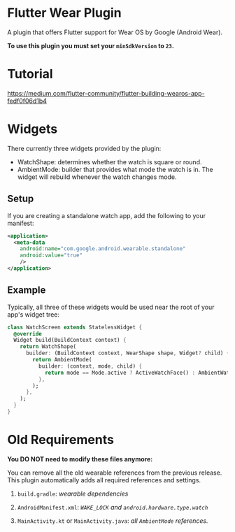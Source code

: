 # Flutter Wear Plugin

A plugin that offers Flutter support for Wear OS by Google (Android Wear).

__To use this plugin you must set your `minSdkVersion` to `23`.__


# Tutorial

https://medium.com/flutter-community/flutter-building-wearos-app-fedf0f06d1b4


# Widgets

There currently three widgets provided by the plugin:

* WatchShape: determines whether the watch is square or round.
* AmbientMode: builder that provides what mode the watch is in. The widget will rebuild whenever the watch changes mode.


## Setup

If you are creating a standalone watch app, add the following to your manifest:

```xml
<application>
  <meta-data
    android:name="com.google.android.wearable.standalone"
    android:value="true"
    />
</application>
```

## Example

Typically, all three of these widgets would be used near the root of your app's widget tree:

```dart
class WatchScreen extends StatelessWidget {
  @override
  Widget build(BuildContext context) {
    return WatchShape(
      builder: (BuildContext context, WearShape shape, Widget? child) {
        return AmbientMode(
          builder: (context, mode, child) {
            return mode == Mode.active ? ActiveWatchFace() : AmbientWatchFace();
          },
        );
      },
    );
  }
}
```

# Old Requirements

**You DO NOT need to modify these files anymore:**

You can remove all the old wearable references from the previous release. This plugin
automatically adds all required references and settings.

1. `build.gradle`: _wearable dependencies_

2. `AndroidManifest.xml`: _`WAKE_LOCK` and `android.hardware.type.watch`_
   
3. `MainActivity.kt` or `MainActivity.java`: _all `AmbientMode` references._

